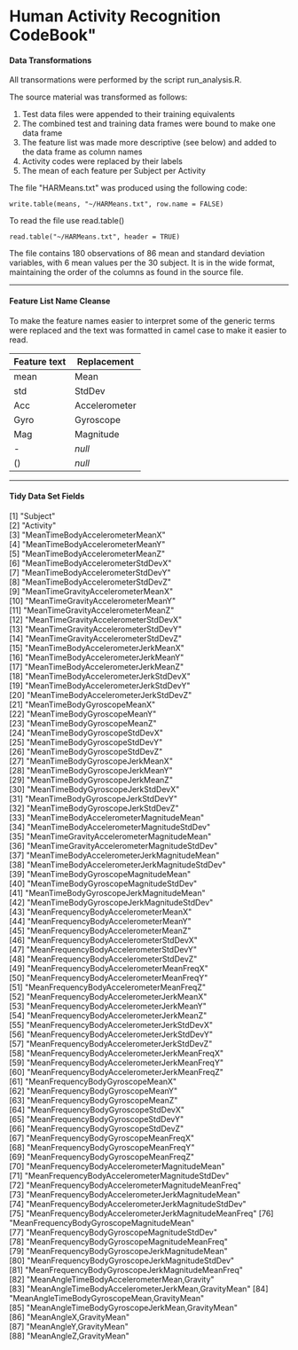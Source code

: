 # Human Activity Recognition CodeBook"

#### Data Transformations

All transormations were performed by the script run_analysis.R.

The source material was transformed as follows:

1. Test data files were appended to their training equivalents
2. The combined test and training data frames were bound to make one data frame
3. The feature list was made more descriptive (see below) and added to the data frame as column names
4. Activity codes were replaced by their labels
5. The mean of each feature per Subject per Activity


The file "HARMeans.txt" was produced using the following code:

```{r, eval = FALSE}
write.table(means, "~/HARMeans.txt", row.name = FALSE)
```

To read the file use read.table()

```{r, eval = FALSE}
read.table("~/HARMeans.txt", header = TRUE)
```

The file contains 180 observations of 86 mean and standard deviation variables, with 6 mean values per the 30 subject. It is in the wide format, maintaining the order of the columns as found in the source file.

***

#### Feature List Name Cleanse

To make the feature names easier to interpret some of the generic terms were replaced and the text was formatted in camel case to make it easier to read.

Feature text | Replacement
------------ | -----------
mean         | Mean
std          | StdDev
Acc          | Accelerometer
Gyro         | Gyroscope
Mag          | Magnitude
-            | *null*
()           | *null*

***

#### Tidy Data Set Fields

 [1] "Subject"                                            
 [2] "Activity"                                           
 [3] "MeanTimeBodyAccelerometerMeanX"                     
 [4] "MeanTimeBodyAccelerometerMeanY"                     
 [5] "MeanTimeBodyAccelerometerMeanZ"                     
 [6] "MeanTimeBodyAccelerometerStdDevX"                   
 [7] "MeanTimeBodyAccelerometerStdDevY"                   
 [8] "MeanTimeBodyAccelerometerStdDevZ"                   
 [9] "MeanTimeGravityAccelerometerMeanX"                  
[10] "MeanTimeGravityAccelerometerMeanY"                  
[11] "MeanTimeGravityAccelerometerMeanZ"                  
[12] "MeanTimeGravityAccelerometerStdDevX"                
[13] "MeanTimeGravityAccelerometerStdDevY"                
[14] "MeanTimeGravityAccelerometerStdDevZ"                
[15] "MeanTimeBodyAccelerometerJerkMeanX"                 
[16] "MeanTimeBodyAccelerometerJerkMeanY"                 
[17] "MeanTimeBodyAccelerometerJerkMeanZ"                 
[18] "MeanTimeBodyAccelerometerJerkStdDevX"               
[19] "MeanTimeBodyAccelerometerJerkStdDevY"               
[20] "MeanTimeBodyAccelerometerJerkStdDevZ"               
[21] "MeanTimeBodyGyroscopeMeanX"                         
[22] "MeanTimeBodyGyroscopeMeanY"                         
[23] "MeanTimeBodyGyroscopeMeanZ"                         
[24] "MeanTimeBodyGyroscopeStdDevX"                       
[25] "MeanTimeBodyGyroscopeStdDevY"                       
[26] "MeanTimeBodyGyroscopeStdDevZ"                       
[27] "MeanTimeBodyGyroscopeJerkMeanX"                     
[28] "MeanTimeBodyGyroscopeJerkMeanY"                     
[29] "MeanTimeBodyGyroscopeJerkMeanZ"                     
[30] "MeanTimeBodyGyroscopeJerkStdDevX"                   
[31] "MeanTimeBodyGyroscopeJerkStdDevY"                   
[32] "MeanTimeBodyGyroscopeJerkStdDevZ"                   
[33] "MeanTimeBodyAccelerometerMagnitudeMean"             
[34] "MeanTimeBodyAccelerometerMagnitudeStdDev"           
[35] "MeanTimeGravityAccelerometerMagnitudeMean"          
[36] "MeanTimeGravityAccelerometerMagnitudeStdDev"        
[37] "MeanTimeBodyAccelerometerJerkMagnitudeMean"         
[38] "MeanTimeBodyAccelerometerJerkMagnitudeStdDev"       
[39] "MeanTimeBodyGyroscopeMagnitudeMean"                 
[40] "MeanTimeBodyGyroscopeMagnitudeStdDev"               
[41] "MeanTimeBodyGyroscopeJerkMagnitudeMean"             
[42] "MeanTimeBodyGyroscopeJerkMagnitudeStdDev"           
[43] "MeanFrequencyBodyAccelerometerMeanX"                
[44] "MeanFrequencyBodyAccelerometerMeanY"                
[45] "MeanFrequencyBodyAccelerometerMeanZ"                
[46] "MeanFrequencyBodyAccelerometerStdDevX"              
[47] "MeanFrequencyBodyAccelerometerStdDevY"              
[48] "MeanFrequencyBodyAccelerometerStdDevZ"              
[49] "MeanFrequencyBodyAccelerometerMeanFreqX"            
[50] "MeanFrequencyBodyAccelerometerMeanFreqY"            
[51] "MeanFrequencyBodyAccelerometerMeanFreqZ"            
[52] "MeanFrequencyBodyAccelerometerJerkMeanX"            
[53] "MeanFrequencyBodyAccelerometerJerkMeanY"            
[54] "MeanFrequencyBodyAccelerometerJerkMeanZ"            
[55] "MeanFrequencyBodyAccelerometerJerkStdDevX"          
[56] "MeanFrequencyBodyAccelerometerJerkStdDevY"          
[57] "MeanFrequencyBodyAccelerometerJerkStdDevZ"          
[58] "MeanFrequencyBodyAccelerometerJerkMeanFreqX"        
[59] "MeanFrequencyBodyAccelerometerJerkMeanFreqY"        
[60] "MeanFrequencyBodyAccelerometerJerkMeanFreqZ"        
[61] "MeanFrequencyBodyGyroscopeMeanX"                    
[62] "MeanFrequencyBodyGyroscopeMeanY"                    
[63] "MeanFrequencyBodyGyroscopeMeanZ"                    
[64] "MeanFrequencyBodyGyroscopeStdDevX"                  
[65] "MeanFrequencyBodyGyroscopeStdDevY"                  
[66] "MeanFrequencyBodyGyroscopeStdDevZ"                  
[67] "MeanFrequencyBodyGyroscopeMeanFreqX"                
[68] "MeanFrequencyBodyGyroscopeMeanFreqY"                
[69] "MeanFrequencyBodyGyroscopeMeanFreqZ"                
[70] "MeanFrequencyBodyAccelerometerMagnitudeMean"        
[71] "MeanFrequencyBodyAccelerometerMagnitudeStdDev"      
[72] "MeanFrequencyBodyAccelerometerMagnitudeMeanFreq"    
[73] "MeanFrequencyBodyAccelerometerJerkMagnitudeMean"    
[74] "MeanFrequencyBodyAccelerometerJerkMagnitudeStdDev"  
[75] "MeanFrequencyBodyAccelerometerJerkMagnitudeMeanFreq"
[76] "MeanFrequencyBodyGyroscopeMagnitudeMean"            
[77] "MeanFrequencyBodyGyroscopeMagnitudeStdDev"          
[78] "MeanFrequencyBodyGyroscopeMagnitudeMeanFreq"        
[79] "MeanFrequencyBodyGyroscopeJerkMagnitudeMean"        
[80] "MeanFrequencyBodyGyroscopeJerkMagnitudeStdDev"      
[81] "MeanFrequencyBodyGyroscopeJerkMagnitudeMeanFreq"    
[82] "MeanAngleTimeBodyAccelerometerMean,Gravity"         
[83] "MeanAngleTimeBodyAccelerometerJerkMean,GravityMean" 
[84] "MeanAngleTimeBodyGyroscopeMean,GravityMean"         
[85] "MeanAngleTimeBodyGyroscopeJerkMean,GravityMean"     
[86] "MeanAngleX,GravityMean"                             
[87] "MeanAngleY,GravityMean"                             
[88] "MeanAngleZ,GravityMean"
